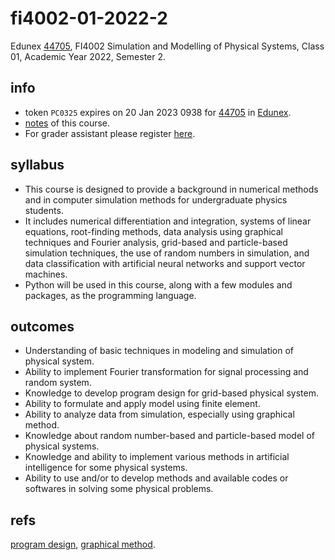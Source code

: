 # fi4002-01-2022-2
Edunex [44705](https://edunex.itb.ac.id/courses/44705/preview), FI4002 Simulation and Modelling of Physical Systems, Class 01, Academic Year 2022, Semester 2.


## info
+ token `PC0325` expires on 20 Jan 2023 0938 for [44705](https://edunex.itb.ac.id/courses/44705/preview) in [Edunex](https://edunex.itb.ac.id/edunex-landing).
+ [notes](note/README.md) of this course.
+ For grader assistant please register [here](https://fi.itb.ac.id/prosedur-pendaftaran-asisten-prodi-fisika-fmipa-itb-semester-2-ta-2022-2023/).


## syllabus
+ This course is designed to provide a background in numerical methods and in computer simulation methods for undergraduate physics students.
+ It includes numerical differentiation and integration, systems of linear equations, root-finding methods, data analysis using graphical techniques and Fourier analysis, grid-based and particle-based simulation techniques, the use of random numbers in simulation, and data classification with artificial neural networks and support vector machines.
+ Python will be used in this course, along with a few modules and packages, as the programming language.


## outcomes
+ Understanding of basic techniques in modeling and simulation of physical system.
+ Ability to implement Fourier transformation for signal processing and random system.
+ Knowledge to develop program design for grid-based physical system.
+ Ability to formulate and apply model using finite element.
+ Ability to analyze data from simulation, especially using graphical method.
+ Knowledge about random number-based and particle-based model of physical systems.
+ Knowledge and ability to implement various methods in artificial intelligence for some physical systems.
+ Ability to use and/or to develop methods and available codes or softwares in solving some physical problems. 


## refs
[program design](https://press.rebus.community/programmingfundamentals/chapter/program-design/), [graphical method](https://www.sciencedirect.com/topics/earth-and-planetary-sciences/graphical-method).

